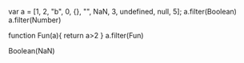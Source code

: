 var a = [1, 2, "b", 0, {}, "", NaN, 3, undefined, null, 5];
a.filter(Boolean)
a.filter(Number)

function Fun(a){
return a>2
}
a.filter(Fun)

Boolean(NaN)
